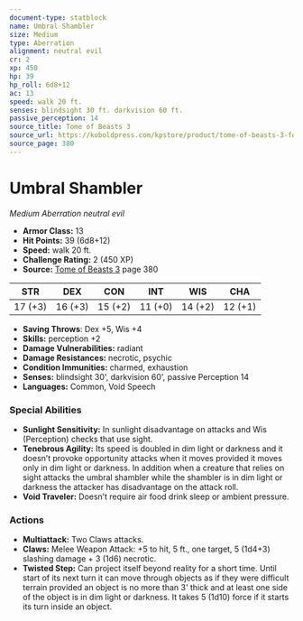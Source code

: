 ```yaml
---
document-type: statblock
name: Umbral Shambler
size: Medium
type: Aberration
alignment: neutral evil
cr: 2
xp: 450
hp: 39
hp_roll: 6d8+12
ac: 13
speed: walk 20 ft.
senses: blindsight 30 ft. darkvision 60 ft. 
passive_perception: 14
source_title: Tome of Beasts 3
source_url: https://koboldpress.com/kpstore/product/tome-of-beasts-3-for-5th-edition/
source_page: 380
---
```


# Umbral Shambler

*Medium* *Aberration* *neutral evil*

- **Armor Class:** 13
- **Hit Points:** 39 (6d8+12)
- **Speed:** walk 20 ft.
- **Challenge Rating:** 2 (450 XP)
- **Source:** [Tome of Beasts 3](https://koboldpress.com/kpstore/product/tome-of-beasts-3-for-5th-edition/) page 380

| STR | DEX | CON | INT | WIS | CHA |
| --- | --- | --- | --- | --- | --- |
| 17 (+3) | 16 (+3) | 15 (+2) | 11 (+0) | 14 (+2) | 12 (+1) |

- **Saving Throws**: Dex +5, Wis +4
- **Skills:** perception +2
- **Damage Vulnerabilities:** radiant
- **Damage Resistances:** necrotic, psychic
- **Condition Immunities:** charmed, exhaustion
- **Senses:** blindsight 30', darkvision 60', passive Perception 14
- **Languages:** Common, Void Speech

### Special Abilities

- **Sunlight Sensitivity:** In sunlight disadvantage on attacks and Wis (Perception) checks that use sight.
- **Tenebrous Agility:** Its speed is doubled in dim light or darkness and it doesn’t provoke opportunity attacks when it moves provided it moves only in dim light or darkness. In addition when a creature that relies on sight attacks the umbral shambler while the shambler is in dim light or darkness the attacker has disadvantage on the attack roll.
- **Void Traveler:** Doesn’t require air food drink sleep or ambient pressure.

### Actions

- **Multiattack:** Two Claws attacks.
- **Claws:** Melee Weapon Attack: +5 to hit, 5 ft., one target, 5 (1d4+3) slashing damage + 3 (1d6) necrotic.
- **Twisted Step:** Can project itself beyond reality for a short time. Until start of its next turn it can move through objects as if they were difficult terrain provided an object is no more than 3' thick and at least one side of the object is in dim light or darkness. It takes 5 (1d10) force if it starts its turn inside an object.
